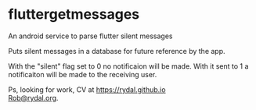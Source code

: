 # fluttergetmessages
An android service to parse flutter silent messages

Puts silent messages in a database for future reference by the app.

With the "silent" flag set to 0 no notificaion will be made.
With it sent to 1 a notificaiton will be made to the receiving user.

Ps, looking for work, CV at https://rydal.github.io<br>
Rob@rydal.org.

